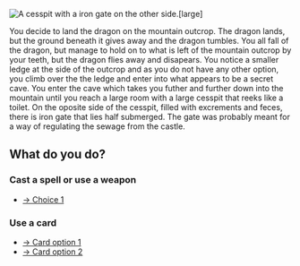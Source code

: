 ![A cesspit with a iron gate on the other side.[large]](/static/images/games/azure-cloud-castle/cesspit.md.jpg)

You decide to land the dragon on the mountain outcrop. The dragon lands, but the ground beneath it gives away and the dragon tumbles.
You all fall of the dragon, but manage to hold on to what is left of the mountain outcrop by your teeth, but the dragon flies away and disapears. You notice a smaller ledge at the side of the outcrop and as you do not have any other option, you climb over the the ledge and enter into what appears to be a secret cave.
You enter the cave which takes you futher and further down into the mountain until you reach a large room with a large cesspit that reeks like a toilet. On the oposite side of the cesspit, filled with excrements and feces, there is iron gate that lies half submerged.
The gate was probably meant for a way of regulating the sewage from the castle.

## What do you do?

### Cast a spell or use a weapon

- [-> Choice 1](/games/azure-cloud-castle/cesspit-item-option-1.md "Using Aegis the shield")

### Use a card

- [-> Card option 1](/games/azure-cloud-castle/cesspit-card-AT-J-Q.md "ATJ or ATQ")
- [-> Card option 2](/games/azure-cloud-castle/cesspit-card-AT-K.md "ATK")
